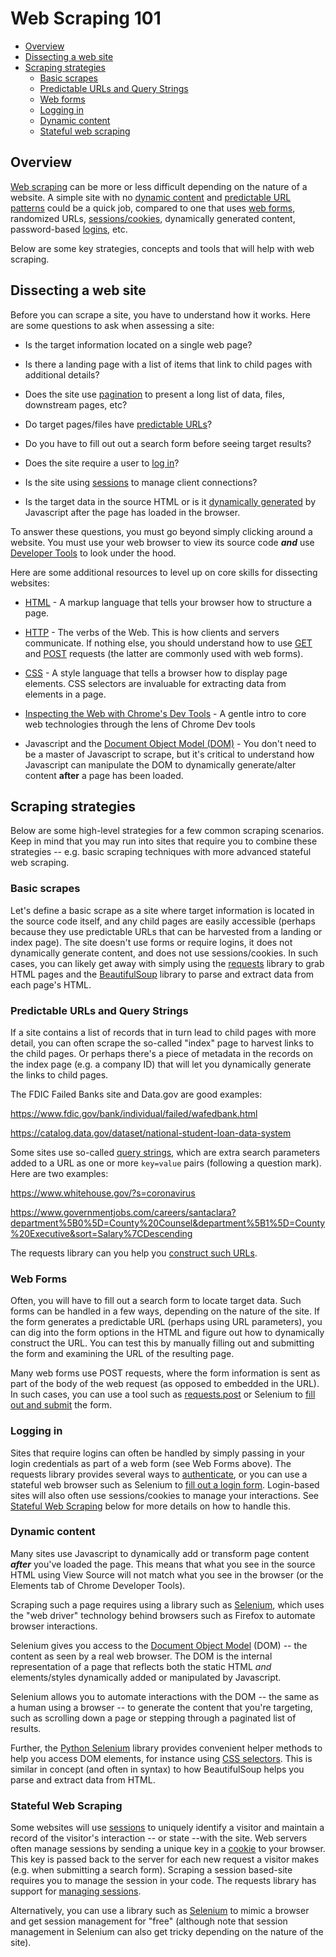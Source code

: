 # Web Scraping 101

- [Overview](#overview)
- [Dissecting a web site](#dissecting-a-web-site)
- [Scraping strategies](#scraping-strategies)
  - [Basic scrapes](#basic-scrapes)
  - [Predictable URLs and Query Strings](#predictable-urls-and-query-strings)
  - [Web forms](#web-forms)
  - [Logging in](#logging-in)
  - [Dynamic content](#dynamic-content)
  - [Stateful web scraping](#stateful-web-scraping)


## Overview

[Web scraping](README.md) can be more or less
difficult depending on the nature of a website. A simple site with no [dynamic content](#dynamic-content) and [predictable URL patterns](#predictable-urls-and-query-strings) could be a quick job, compared to one that uses [web forms](#web-forms), randomized URLs, [sessions/cookies](#stateful-web-scraping), dynamically generated content, password-based [logins](#logging-in), etc.

Below are some key strategies, concepts and tools that will help with
web scraping.

## Dissecting a web site

Before you can scrape a site, you have to understand how it works. Here
are some questions to ask when assessing a site:

-   Is the target information located on a single web page?

-   Is there a landing page with a list of items that link to child
    pages with additional details?

-   Does the site use [pagination][] to present a long list of data, files, downstream pages, etc?

-   Do target pages/files have [predictable URLs](#predictable-urls-and-query-strings)?

-   Do you have to fill out out a search form before seeing target results?

-   Does the site require a user to [log in](#logging-in)?

-   Is the site using [sessions](#stateful-web-scraping) to manage client connections?

-   Is the target data in the source HTML or is it
    [dynamically generated](#dynamic-content) by Javascript after the page has loaded in the browser.

[pagination]: https://en.wikipedia.org/wiki/Pagination#Pagination_on_UI

To answer these questions, you must go beyond simply clicking around a
website. You must use your web browser to view its source code ***and***
use [Developer Tools][] to look under the hood.

[Developer Tools]: https://developers.google.com/web/tools/chrome-devtools/

Here are some additional resources to level up on core skills for
dissecting websites:

-   [HTML][] - A markup language that tells your browser how to structure a page.

-   [HTTP][] - The verbs of the Web. This is how clients and servers communicate.
    If nothing else, you should understand how to use [GET][] and [POST][]
    requests (the latter are commonly used with web forms).

-   [CSS][] - A style language that tells a browser how to display page
    elements. CSS selectors are invaluable for extracting data from
    elements in a page.

-   [Inspecting the Web with Chrome's Dev Tools](http://www.compjour.org/tutorials/intro-to-the-web-inspector/) - A gentle intro to core web technologies through the lens of Chrome
    Dev tools

-   Javascript and the [Document Object Model (DOM)][] - You don't need
    to be a master of Javascript to scrape, but it's critical to understand how
    Javascript can manipulate the DOM to dynamically generate/alter content
    **after** a page has been loaded.

[HTML]: https://developer.mozilla.org/en-US/docs/Learn/HTML/Introduction_to_HTML/Getting_started
[HTTP]: https://developer.mozilla.org/en-US/docs/Web/HTTP/Methods
[GET]: https://developer.mozilla.org/en-US/docs/Web/HTTP/Methods/GET
[POST]: https://developer.mozilla.org/en-US/docs/Web/HTTP/Methods/POST
[CSS]: https://developer.mozilla.org/en-US/docs/Web/CSS
[Document Object Model (DOM)]: https://developer.mozilla.org/en-US/docs/Web/API/Document_Object_Model/Introduction

## Scraping strategies

Below are some high-level strategies for a few common scraping
scenarios. Keep in mind that you may run into sites that require you to
combine these strategies -- e.g. basic scraping techniques with more
advanced stateful web scraping.

### Basic scrapes

Let's define a basic scrape as a site where target information is
located in the source code itself, and any child pages are easily
accessible (perhaps because they use predictable URLs that can be
harvested from a landing or index page). The site doesn't use forms or
require logins, it does not dynamically generate content, and does not
use sessions/cookies. In such cases, you can likely get away with simply
using the [requests](https://2.python-requests.org/en/master/)
library to grab HTML pages and the [BeautifulSoup](https://www.crummy.com/software/BeautifulSoup/bs4/doc/)
library to parse and extract data from each page's HTML.

### Predictable URLs and Query Strings

If a site contains a list of records that in turn lead to child pages with more detail, you can often scrape the so-called "index" page to harvest links to the child pages. Or perhaps there's a piece of metadata in the records on the index page (e.g. a company ID) that will let you
dynamically generate the links to child pages.

The FDIC Failed Banks site and Data.gov are good examples:

<https://www.fdic.gov/bank/individual/failed/wafedbank.html>

<https://catalog.data.gov/dataset/national-student-loan-data-system>

Some sites use so-called [query strings](https://en.wikipedia.org/wiki/Query_string), which are
extra search parameters added to a URL as one or more `key=value` pairs (following a question mark). Here are two examples:

<https://www.whitehouse.gov/?s=coronavirus>

<https://www.governmentjobs.com/careers/santaclara?department%5B0%5D=County%20Counsel&department%5B1%5D=County%20Executive&sort=Salary%7CDescending>

The requests library can you help you [construct such
URLs](http://docs.python-requests.org/en/master/user/quickstart/#passing-parameters-in-urls).

### Web Forms

Often, you will have to fill out a search form to locate target data.  Such forms can be handled in a few ways, depending on the nature of the site. If the form generates a predictable URL (perhaps using URL parameters), you can dig into the form options in the HTML and figure out how to dynamically construct the URL. You can test this by manually filling out and submitting the form and examining the URL of the resulting page.

Many web forms use POST requests, where the form information is sent as part of the body of the web request (as opposed to embedded in the URL).
In such cases, you can use a tool such as [requests.post](https://2.python-requests.org/en/master/user/quickstart/#more-complicated-post-requests) or Selenium to [fill out and submit](https://selenium-python.readthedocs.io/locating-elements.html?highlight=login#locating-by-id)
the form.

### Logging in

Sites that require logins can often be handled by simply passing in your login credentials as part of a web form (see Web Forms above). The requests library provides several ways to [authenticate](http://docs.python-requests.org/en/master/user/authentication/),
or you can use a stateful web browser such as Selenium to [fill out a login form](https://selenium-python.readthedocs.io/locating-elements.html?highlight=login#locating-by-id).
Login-based sites will also often use sessions/cookies to manage your interactions. See [Stateful Web Scraping](#stateful-web-scraping) below for more details on how to handle this.

### Dynamic content

Many sites use Javascript to dynamically add or transform page content ***after*** you've loaded the page. This means that what you see in the source HTML using View Source will not match what you see in the browser
(or the Elements tab of Chrome Developer Tools).

Scraping such a page requires using a library such as [Selenium](https://selenium-python.readthedocs.io/index.html), which uses the "web driver" technology behind browsers such as Firefox to automate browser interactions.

Selenium gives you access to the [Document Object Model](https://developer.mozilla.org/en-US/docs/Web/API/Document_Object_Model/Introduction)
(DOM) -- the content as seen by a real web browser. The DOM is the internal representation of a page that reflects both the static HTML *and* elements/styles dynamically added or manipulated by Javascript.

Selenium allows you to automate interactions with the DOM -- the same as a human using a browser -- to generate the content that you're targeting, such as scrolling down a page or stepping through a paginated list of results.

Further, the [Python Selenium](https://selenium-python.readthedocs.io/) library
provides convenient helper methods to help you access DOM elements, for instance using [CSS selectors](https://selenium-python.readthedocs.io/locating-elements.html#locating-elements-by-css-selectors). This is similar in concept (and often in syntax) to how BeautifulSoup helps you parse and extract data from HTML.

### Stateful Web Scraping

Some websites will use [sessions](https://en.wikipedia.org/wiki/Session_(computer_science)#HTTP_session_token) to uniquely identify a visitor and maintain a record of the visitor's interaction -- or state --with the site. Web servers often manage sessions by sending a unique
key in a [cookie](https://en.wikipedia.org/wiki/HTTP_cookie) to your browser. This key is passed back to the server for each new request a visitor makes (e.g. when submitting a search form). Scraping a session based-site requires you to manage the session in your code. The
requests library has support for [managing
sessions](https://2.python-requests.org/en/master/user/advanced/#session-objects).

Alternatively, you can use a library such as [Selenium](https://selenium-python.readthedocs.io/getting-started.html) to mimic a browser and get session management for "free" (although note that session management in Selenium can also get tricky depending on the
nature of the site).

